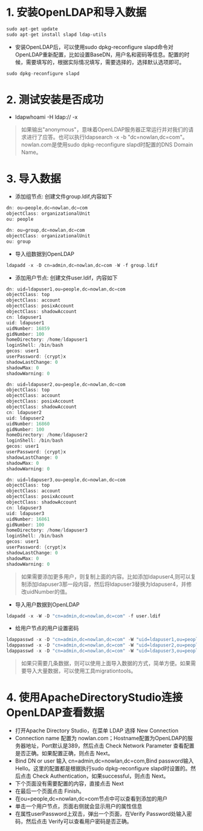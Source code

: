 # 1. 安装OpenLDAP和导入数据
```cpp
sudo apt-get update
sudo apt-get install slapd ldap-utils
```

- 安装OpenLDAP后，可以使用sudo dpkg-reconfigure slapd命令对OpenLDAP重新配置，比如设置BaseDN，用户名和密码等信息。配置的时候，需要填写的，根据实际情况填写，需要选择的，选择默认选项即可。

```cpp
sudo dpkg-reconfigure slapd
```

# 2. 测试安装是否成功
- ldapwhoami -H ldap:// -x

> 如果输出"anonymous"，意味着OpenLDAP服务器正常运行并对我们的请求进行了应答。也可以执行ldapsearch -x -b "dc=nowlan,dc=com"。nowlan.com是使用sudo dpkg-reconfigure slapd时配置的DNS Domain Name。

# 3. 导入数据
- 添加组节点: 创建文件group.ldif,内容如下

```cpp
dn: ou=people,dc=nowlan,dc=com
objectClass: organizationalUnit
ou: people

dn: ou=group,dc=nowlan,dc=com
objectClass: organizationalUnit
ou: group
```

- 导入组数据到OpenLDAP

```cpp
ldapadd -x -D cn=admin,dc=nowlan,dc=com -W -f group.ldif
```

- 添加用户节点: 创建文件user.ldif，内容如下

```cpp
dn: uid=ldapuser1,ou=people,dc=nowlan,dc=com
objectClass: top
objectClass: account
objectClass: posixAccount
objectClass: shadowAccount
cn: ldapuser1
uid: ldapuser1
uidNumber: 16859
gidNumber: 100
homeDirectory: /home/ldapuser1
loginShell: /bin/bash
gecos: user1
userPassword: {crypt}x
shadowLastChange: 0
shadowMax: 0
shadowWarning: 0

dn: uid=ldapuser2,ou=people,dc=nowlan,dc=com
objectClass: top
objectClass: account
objectClass: posixAccount
objectClass: shadowAccount
cn: ldapuser2
uid: ldapuser2
uidNumber: 16860
gidNumber: 100
homeDirectory: /home/ldapuser2
loginShell: /bin/bash
gecos: user1
userPassword: {crypt}x
shadowLastChange: 0
shadowMax: 0
shadowWarning: 0

dn: uid=ldapuser3,ou=people,dc=nowlan,dc=com
objectClass: top
objectClass: account
objectClass: posixAccount
objectClass: shadowAccount
cn: ldapuser3
uid: ldapuser3
uidNumber: 16861
gidNumber: 100
homeDirectory: /home/ldapuser3
loginShell: /bin/bash
gecos: user1
userPassword: {crypt}x
shadowLastChange: 0
shadowMax: 0
shadowWarning: 0
```
> 如果需要添加更多用户，则复制上面的内容。比如添加ldapuser4,则可以复制添加ldapuser3那一段内容，然后将ldapuser3替换为ldapuser4，并修改uidNumber的值。

- 导入用户数据到OpenLDAP

```cpp
ldapadd -x -W -D "cn=admin,dc=nowlan,dc=com" -f user.ldif
```

- 给用户节点的用户设置密码

```cpp
ldappasswd -x -D "cn=admin,dc=nowlan,dc=com" -W "uid=ldapuser1,ou=people,dc=nowlan,dc=com" -s 123456
ldappasswd -x -D "cn=admin,dc=nowlan,dc=com" -W "uid=ldapuser2,ou=people,dc=nowlan,dc=com" -s 123456
ldappasswd -x -D "cn=admin,dc=nowlan,dc=com" -W "uid=ldapuser3,ou=people,dc=nowlan,dc=com" -s 123456
```

> 如果只需要几条数据，则可以使用上面导入数据的方式，简单方便。如果需要导入大量数据，可以使用工具migrationtools。

# 4. 使用ApacheDirectoryStudio连接OpenLDAP查看数据
- 打开Apache Directory Studio，在菜单 LDAP 选择 New Connection
- Connection name 配置为 nowlan.com；Hostname配置为OpenLDAP的服务器地址，Port默认是389，然后点击 Check Network Parameter 查看配置是否正确。如果配置正确，则点击 Next。
- Bind DN or user 输入 cn=admin,dc=nowlan,dc=com,Bind password输入Hello。这里的配置都是根据执行sudo dpkg-reconfigure slapd时设置的。然后点击 Check Authentication，如果successful，则点击 Next。
- 下个页面没有需要配置的内容，直接点击 Next
- 在最后一个页面点击 Finish。
- 在ou=people,dc=nowlan,dc=com节点中可以查看到添加的用户
- 单击一个用户节点，页面右侧就会显示用户的属性信息
- 在属性userPassword上双击，弹出一个页面，在Verify Password处输入密码，然后点击 Verify可以查看用户密码是否正确。

